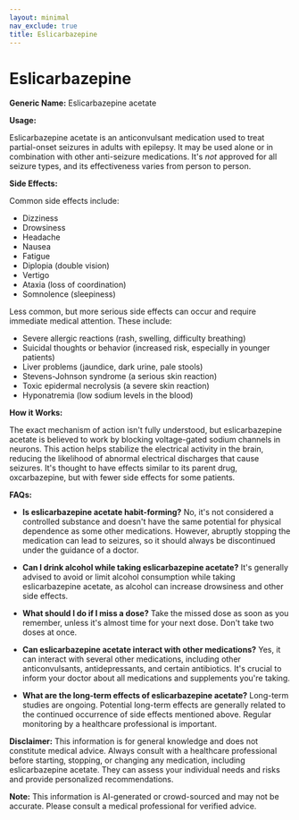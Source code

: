```yaml
---
layout: minimal
nav_exclude: true
title: Eslicarbazepine
---
```


# Eslicarbazepine

**Generic Name:** Eslicarbazepine acetate

**Usage:**

Eslicarbazepine acetate is an anticonvulsant medication used to treat partial-onset seizures in adults with epilepsy.  It may be used alone or in combination with other anti-seizure medications.  It's *not* approved for all seizure types, and its effectiveness varies from person to person.

**Side Effects:**

Common side effects include:

* Dizziness
* Drowsiness
* Headache
* Nausea
* Fatigue
* Diplopia (double vision)
* Vertigo
* Ataxia (loss of coordination)
* Somnolence (sleepiness)

Less common, but more serious side effects can occur and require immediate medical attention. These include:

* Severe allergic reactions (rash, swelling, difficulty breathing)
* Suicidal thoughts or behavior (increased risk, especially in younger patients)
* Liver problems (jaundice, dark urine, pale stools)
* Stevens-Johnson syndrome (a serious skin reaction)
* Toxic epidermal necrolysis (a severe skin reaction)
* Hyponatremia (low sodium levels in the blood)


**How it Works:**

The exact mechanism of action isn't fully understood, but eslicarbazepine acetate is believed to work by blocking voltage-gated sodium channels in neurons.  This action helps stabilize the electrical activity in the brain, reducing the likelihood of abnormal electrical discharges that cause seizures.  It's thought to have effects similar to its parent drug, oxcarbazepine, but with fewer side effects for some patients.

**FAQs:**

* **Is eslicarbazepine acetate habit-forming?**  No, it's not considered a controlled substance and doesn't have the same potential for physical dependence as some other medications.  However, abruptly stopping the medication can lead to seizures, so it should always be discontinued under the guidance of a doctor.

* **Can I drink alcohol while taking eslicarbazepine acetate?**  It's generally advised to avoid or limit alcohol consumption while taking eslicarbazepine acetate, as alcohol can increase drowsiness and other side effects.

* **What should I do if I miss a dose?**  Take the missed dose as soon as you remember, unless it's almost time for your next dose.  Don't take two doses at once.

* **Can eslicarbazepine acetate interact with other medications?**  Yes, it can interact with several other medications, including other anticonvulsants, antidepressants, and certain antibiotics.  It's crucial to inform your doctor about all medications and supplements you're taking.

* **What are the long-term effects of eslicarbazepine acetate?** Long-term studies are ongoing.  Potential long-term effects are generally related to the continued occurrence of side effects mentioned above. Regular monitoring by a healthcare professional is important.


**Disclaimer:** This information is for general knowledge and does not constitute medical advice.  Always consult with a healthcare professional before starting, stopping, or changing any medication, including eslicarbazepine acetate.  They can assess your individual needs and risks and provide personalized recommendations.


**Note:** This information is AI-generated or crowd-sourced and may not be accurate. Please consult a medical professional for verified advice.